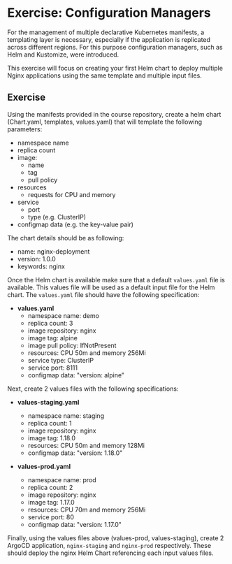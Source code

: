 # Exercise: Configuration Managers

For the management of multiple declarative Kubernetes manifests, a templating layer is necessary, especially if the application is replicated across different regions. For this purpose configuration managers, such as Helm and Kustomize, were introduced.

This exercise will focus on creating your first Helm chart to deploy multiple Nginx applications using the same template and multiple input files.

## Exercise

Using the manifests provided in the course repository, create a helm chart (Chart.yaml, templates, values.yaml) that will template the following parameters:

- namespace name
- replica count
- image:
  - name
  - tag
  - pull policy
- resources
  - requests for CPU and memory
- service
  - port
  - type (e.g. ClusterIP)
- configmap data (e.g. the key-value pair)

The chart details should be as following:

- name: nginx-deployment
- version: 1.0.0
- keywords: nginx

Once the Helm chart is available make sure that a default `values.yaml` file is available. This values file will be used as a default input file for the Helm chart. The `values.yaml` file should have the following specification:

- **values.yaml**
  - namespace name: demo
  - replica count: 3
  - image repository: nginx
  - image tag: alpine
  - image pull policy: IfNotPresent
  - resources: CPU 50m and memory 256Mi
  - service type: ClusterIP
  - service port: 8111
  - configmap data: "version: alpine"

Next, create 2 values files with the following specifications:

- **values-staging.yaml**
  - namespace name: staging
  - replica count: 1
  - image repository: nginx
  - image tag: 1.18.0
  - resources: CPU 50m and memory 128Mi
  - configmap data: "version: 1.18.0"

- **values-prod.yaml**
  - namespace name: prod
  - replica count: 2
  - image repository: nginx
  - image tag: 1.17.0
  - resources: CPU 70m and memory 256Mi
  - service port: 80
  - configmap data: "version: 1.17.0"

Finally, using the values files above (values-prod, values-staging), create 2 ArgoCD application, `nginx-staging` and `nginx-prod` respectively. These should deploy the nginx Helm Chart referencing each input values files.
